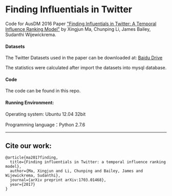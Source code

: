# Finding Influentials in Twitter

Code for AusDM 2016 Paper ["Finding Influentials in Twitter: A Temporal Influence Ranking Model"](https://arxiv.org/abs/1703.01468) by Xingjun Ma, Chunping Li, James Bailey, Sudanthi Wijewickrema.

#### Datasets
The Twitter Datasets used in the paper can be downloaded at: [Baidu Drive](https://pan.baidu.com/s/4eX2zrrk)

The statistics were calculated after import the datasets into mysql database.

#### Code
The code can be found in this repo.

#### Running Environment:

Operating system: Ubuntu 12.04 32bit

Programming language：Python 2.7.6


---
## Cite our work:
```
@article{ma2017finding,
  title={Finding influentials in Twitter: a temporal influence ranking model},
  author={Ma, Xingjun and Li, Chunping and Bailey, James and Wijewickrema, Sudanthi},
  journal={arXiv preprint arXiv:1703.01468},
  year={2017}
}
```
